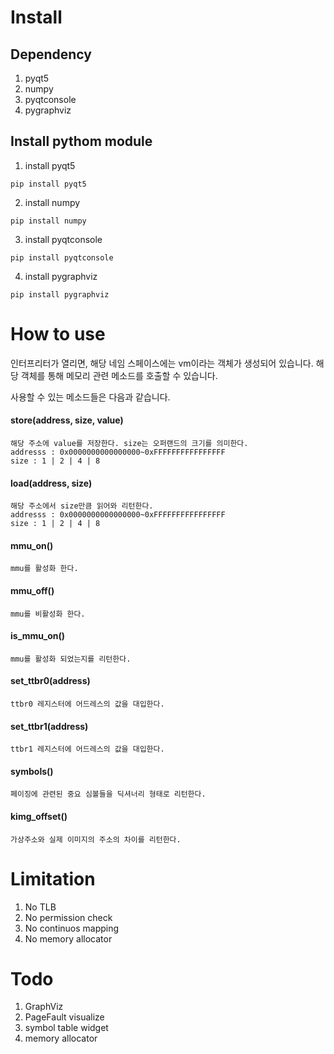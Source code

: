 # Install
## Dependency

1. pyqt5
2. numpy
3. pyqtconsole
4. pygraphviz

## Install pythom module

1. install pyqt5
```
pip install pyqt5
```
2. install numpy
```
pip install numpy
```
3. install pyqtconsole
```
pip install pyqtconsole
```
4. install pygraphviz
```
pip install pygraphviz
```

# How to use
인터프리터가 열리면, 해당 네임 스페이스에는 vm이라는 객체가 생성되어 있습니다.
해당 객체를 통해 메모리 관련 메소드를 호출할 수 있습니다.

사용할 수 있는 메소드들은 다음과 같습니다.

#### store(address, size, value)
```
해당 주소에 value를 저장한다. size는 오퍼랜드의 크기를 의미한다.
addresss : 0x0000000000000000~0xFFFFFFFFFFFFFFFF
size : 1 | 2 | 4 | 8
```
#### load(address, size)
```
해당 주소에서 size만큼 읽어와 리턴한다.
addresss : 0x0000000000000000~0xFFFFFFFFFFFFFFFF
size : 1 | 2 | 4 | 8
```
#### mmu_on()
```
mmu를 활성화 한다.
```
#### mmu_off()
```
mmu를 비활성화 한다.
```
#### is_mmu_on()
```
mmu를 활성화 되었는지를 리턴한다.
```
#### set_ttbr0(address)
```
ttbr0 레지스터에 어드레스의 값을 대입한다.
```
#### set_ttbr1(address)
```
ttbr1 레지스터에 어드레스의 값을 대입한다.
```
#### symbols()
```
페이징에 관련된 중요 심볼들을 딕셔너리 형태로 리턴한다.
```
#### kimg_offset()
```
가상주소와 실제 이미지의 주소의 차이를 리턴한다.
```

# Limitation
1. No TLB
2. No permission check
3. No continuos mapping
4. No memory allocator

# Todo

1. GraphViz
2. PageFault visualize
3. symbol table widget
3. memory allocator

